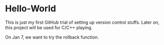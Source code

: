 # Hello-World
This is just my first GitHub trial of setting up version control stuffs.
Later on, this project will be used for C/C++ playing.

On Jan 7, we want to try the rollback function.
